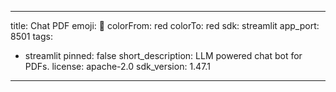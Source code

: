 
---
title: Chat PDF
emoji: 🚀
colorFrom: red
colorTo: red
sdk: streamlit
app_port: 8501
tags:
- streamlit
pinned: false
short_description: LLM powered chat bot for PDFs.
license: apache-2.0
sdk_version: 1.47.1
---
